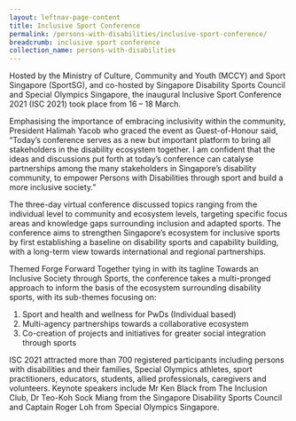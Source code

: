 ```yaml
---
layout: leftnav-page-content
title: Inclusive Sport Conference
permalink: /persons-with-disabilities/inclusive-sport-conference/
breadcrumb: inclusive sport conference
collection_name: persons-with-disabilities
---
```


Hosted by the Ministry of Culture, Community and Youth (MCCY) and Sport Singapore (SportSG), and co-hosted by Singapore Disability Sports Council and Special Olympics Singapore, the inaugural Inclusive Sport Conference 2021 (ISC 2021) took place from 16 – 18 March.

Emphasising the importance of embracing inclusivity within the community, President Halimah Yacob who graced the event as Guest-of-Honour said, “Today’s conference serves as a new but important platform to bring all stakeholders in the disability ecosystem together. I am confident that the ideas and discussions put forth at today’s conference can catalyse partnerships among the many stakeholders in Singapore’s disability community, to empower Persons with Disabilities through sport and build a more inclusive society.”

The three-day virtual conference discussed topics ranging from the individual level to community and ecosystem levels, targeting specific focus areas and knowledge gaps surrounding inclusion and adapted sports. The conference aims to strengthen Singapore’s ecosystem for inclusive sports by first establishing a baseline on disability sports and capability building, with a long-term view towards international and regional partnerships.

Themed Forge Forward Together tying in with its tagline Towards an Inclusive Society through Sports, the conference takes a multi-pronged approach to inform the basis of the ecosystem surrounding disability sports, with its sub-themes focusing on:

1. Sport and health and wellness for PwDs (Individual based)
2. Multi-agency partnerships towards a collaborative ecosystem
3. Co-creation of projects and initiatives for greater social integration through sports

ISC 2021 attracted more than 700 registered participants including persons with disabilities and their families, Special Olympics athletes, sport practitioners, educators, students, allied professionals, caregivers and volunteers. Keynote speakers include Mr Ken Black from The Inclusion Club, Dr Teo-Koh Sock Miang from the Singapore Disability Sports Council and Captain Roger Loh from Special Olympics Singapore.
